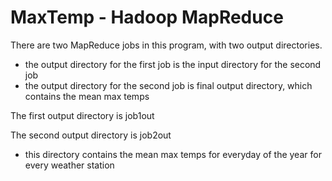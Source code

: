 # MaxTemp - Hadoop MapReduce

There are two MapReduce jobs in this program, with two output directories.
- the output directory for the first job is the input directory for the second job
- the output directory for the second job is final output directory, which contains the mean max temps

The first output directory is job1out

The second output directory is job2out
- this directory contains the mean max temps for everyday of the year for every weather station
